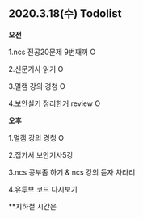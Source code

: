 ## 2020.3.18(수) Todolist

**오전**

1.ncs 전공20문제 9번째꺼 O

2.신문기사 읽기 O

3.멀캠 강의 경청 O

4.보안실기 정리한거 review O



**오후**

1.멀캠 강의 경청 O

2.집가서 보안기사5강

3.ncs 공부좀 하기 & ncs 강의 듣자 차라리

4.유투브 코드 다시보기







**지하철 시간은 